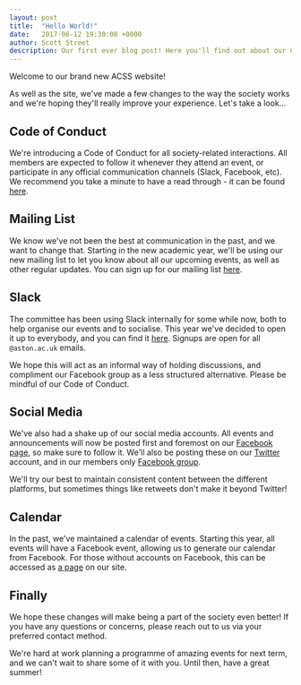 ```yaml
---
layout: post
title:  "Hello World!"
date:   2017-06-12 19:30:00 +0000
author: Scott Street
description: Our first ever blog post! Here you'll find out about our Code of Conduct, mailing list, Slack and how to find out about what we've got planned for this year. 
---
```


Welcome to our brand new ACSS website!

As well as the site, we've made a few changes to the way the society works and we're hoping they'll really improve your experience. Let's take a look...

## Code of Conduct
We're introducing a Code of Conduct for all society-related interactions. All members are expected to follow it whenever they attend an event, or participate in any official communication channels (Slack, Facebook, etc). We recommend you take a minute to have a read through - it can be found [here][CoC].

## Mailing List
We know we've not been the best at communication in the past, and we want to change that. Starting in the new academic year, we'll be using our new mailing list to let you know about all our upcoming events, as well as other regular updates. You can sign up for our mailing list [here][Mail].

## Slack
The committee has been using Slack internally for some while now, both to help organise our events and to socialise. This year we've decided to open it up to everybody, and you can find it [here][Slack]. Signups are open for all `@aston.ac.uk` emails.

We hope this will act as an informal way of holding discussions, and compliment our Facebook group as a less structured alternative. Please be mindful of our Code of Conduct.

## Social Media
We've also had a shake up of our social media accounts. All events and announcements will now be posted first and foremost on our [Facebook page][Facebook], so make sure to follow it. We'll also be posting these on our [Twitter][Twitter] account, and in our members only [Facebook group][Facebook Group].

We'll try our best to maintain consistent content between the different platforms, but sometimes things like retweets don't make it beyond Twitter!

## Calendar
In the past, we've maintained a calendar of events. Starting this year, all events will have a Facebook event, allowing us to generate our calendar from Facebook. For those without accounts on Facebook, this can be accessed as [a page][Calendar] on our site.

## Finally
We hope these changes will make being a part of the society even better! If you have any questions or concerns, please reach out to us via your preferred contact method.

We're hard at work planning a programme of amazing events for next term, and we can't wait to share some of it with you. Until then, have a great summer!

[Mail]: http://twitter.us15.list-manage.com/subscribe?u=5c76c6487162a4644f24574b6&id=8948e9a3d3
[Twitter]: https://twitter.com/AstonCSS
[Slack]:   https://aston-css.slack.com/signup
[Facebook]: https://www.facebook.com/AstonCSS
[Facebook Group]: https://www.facebook.com/groups/AstonCSS
[Calendar]: https://astoncss.com/events
[CoC]: https://github.com/aston-css/code-of-conduct
